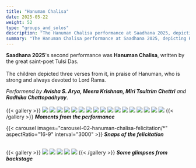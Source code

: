 ```yaml
---
title: "Hanuman Chalisa"
date: 2025-05-22
weight: 52
type: "groups_and_solos"
description: "The Hanuman Chalisa performance at Saadhana 2025, depicting Hanuman and his devotion to Lord Rama, was presented by Avisha, Meera, Miri and Radhika, students of Shreyasi Gopinath Dance Academy."
summary: "The Hanuman Chalisa performance at Saadhana 2025, depicting Hanuman and his devotion to Lord Rama, was presented by Avisha, Meera, Miri and Radhika, students of Shreyasi Gopinath Dance Academy."
---
```


**Saadhana 2025**'s second performance was **Hanuman Chalisa**, written by the great saint-poet Tulsi Das.<br />
<br />
The children depicted three verses from it, in praise of Hanuman, who is strong and always devoted to Lord Rama.

_Performend by **Avisha S. Arya, Meera Krishnan, Miri Tsultrim Chettri** and **Radhika Chattopadhyay**_.<br />
<br />
{{< gallery >}}
  <img src="gallery-02-hanuman-chalisa-performance/02-P1071746.JPG" class="grid-w50 md:grid-w33 xl:grid-w50" />
  <img src="gallery-02-hanuman-chalisa-performance/02-P1071750.JPG" class="grid-w50 md:grid-w33 xl:grid-w25" />
  <img src="gallery-02-hanuman-chalisa-performance/02-P1071758.JPG" class="grid-w50 md:grid-w33 xl:grid-w25" />
  <img src="gallery-02-hanuman-chalisa-performance/02-P1071764.JPG" class="grid-w50 md:grid-w33 xl:grid-w25" />
  <img src="gallery-02-hanuman-chalisa-performance/02-P1071766.JPG" class="grid-w50 md:grid-w33 xl:grid-w25" />
  <img src="gallery-02-hanuman-chalisa-performance/02-P1071770.JPG" class="grid-w50 md:grid-w33 xl:grid-w25" />
  <img src="gallery-02-hanuman-chalisa-performance/02-P1071782.JPG" class="grid-w50 md:grid-w33 xl:grid-w25" />
  <img src="gallery-02-hanuman-chalisa-performance/02-P1071784.JPG" class="grid-w50 md:grid-w33 xl:grid-w25" />
  <img src="gallery-02-hanuman-chalisa-performance/02-P1071807.JPG" class="grid-w50 md:grid-w33 xl:grid-w25" />
  <img src="gallery-02-hanuman-chalisa-performance/02-P1071813.JPG" class="grid-w50 md:grid-w33 xl:grid-w25" />
  <img src="gallery-02-hanuman-chalisa-performance/02-P1071815.JPG" class="grid-w50 md:grid-w33 xl:grid-w50" />
  <img src="gallery-02-hanuman-chalisa-performance/02-P1071817.JPG" class="grid-w50 md:grid-w33 xl:grid-w25" />
  <img src="gallery-02-hanuman-chalisa-performance/02-P1071845.JPG" class="grid-w50 md:grid-w33 xl:grid-w25" />
  <img src="gallery-02-hanuman-chalisa-performance/02-P1071848.JPG" class="grid-w50 md:grid-w33 xl:grid-w25" />
  <img src="gallery-02-hanuman-chalisa-performance/02-P1071851.JPG" class="grid-w50 md:grid-w33 xl:grid-w25" />
  <img src="gallery-02-hanuman-chalisa-performance/02-P1071852.JPG" class="grid-w50 md:grid-w33 xl:grid-w25" />
  <img src="gallery-02-hanuman-chalisa-performance/02-P1071859.JPG" class="grid-w50 md:grid-w33 xl:grid-w25" />
{{< /gallery >}}
_**Moments from the performance**_
<br />

{{< carousel images="carousel-02-hanuman-chalisa-felicitation/*" aspectRatio="16-9" interval="3000" >}}
_**Snaps of the felicitation**_
<br />
<br />

{{< gallery >}}
  <img src="gallery-02-hanuman-chalisa-backstage/02-P1071611.JPG" class="grid-w50 md:grid-w33 xl:grid-w15" />
  <img src="gallery-02-hanuman-chalisa-backstage/02-P1071625.JPG" class="grid-w50 md:grid-w33 xl:grid-w33" />
  <img src="gallery-02-hanuman-chalisa-backstage/02-P1071600.JPG" class="grid-w50 md:grid-w33 xl:grid-w33" />
  <img src="gallery-02-hanuman-chalisa-backstage/02-P1071609.JPG" class="grid-w50 md:grid-w33 xl:grid-w33" />
  <img src="gallery-02-hanuman-chalisa-backstage/02-P1071623.JPG" class="grid-w50 md:grid-w33 xl:grid-w33" />
{{< /gallery >}}
_**Some glimpses from backstage**_
